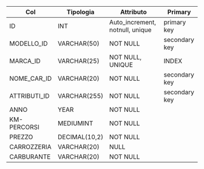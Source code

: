 | Col          | Tipologia     | Attributo                       | Primary       |
|--------------|---------------|---------------------------------|---------------|
| ID           | INT           | Auto_increment, notnull, unique | primary key   |
| MODELLO_ID   | VARCHAR(50)   | NOT NULL                        | secondary key |
| MARCA_ID     | VARCHAR(25)   | NOT NULL, UNIQUE                | INDEX         |
| NOME_CAR_ID  | VARCHAR(20)   | NOT NULL                        | secondary key |
| ATTRIBUTI_ID | VARCHAR(255)  | NOT NULL                        | secondary key |
| ANNO         | YEAR          | NOT NULL                        |               |
| KM-PERCORSI  | MEDIUMINT     | NOT NULL                        |               |
| PREZZO       | DECIMAL(10,2) | NOT NULL                        |               |
| CARROZZERIA  | VARCHAR(20)   | NULL                            |               |
| CARBURANTE   | VARCHAR(20)   | NOT NULL                        |      